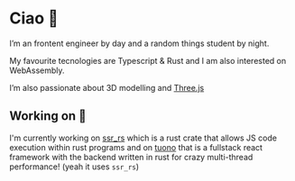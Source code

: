 # Ciao 👋

I’m an frontent engineer by day and a random things student by night. 

My favourite tecnologies are Typescript & Rust and I am also interested on WebAssembly. 

I’m also passionate about 3D modelling and [Three.js](https://github.com/mrdoob/three.js)

## Working on 🚧

I'm currently working on [ssr_rs](https://github.com/Valerioageno/ssr-rs) which is a rust crate that allows JS code execution within rust programs and on [tuono](https://github.com/Valerioageno/tuono) that is a fullstack react framework with the backend written in rust for crazy multi-thread performance! (yeah it uses `ssr_rs`)

<!--
**Valerioageno/Valerioageno** is a ✨ _special_ ✨ repository because its `README.md` (this file) appears on your GitHub profile.

Here are some ideas to get you started:

- 🔭 I’m currently working on ...
- 🌱 I’m currently learning ...
- 👯 I’m looking to collaborate on ...
- 🤔 I’m looking for help with ...
- 💬 Ask me about ...
- 📫 How to reach me: ...
- 😄 Pronouns: ...
- ⚡ Fun fact: ...
-->
